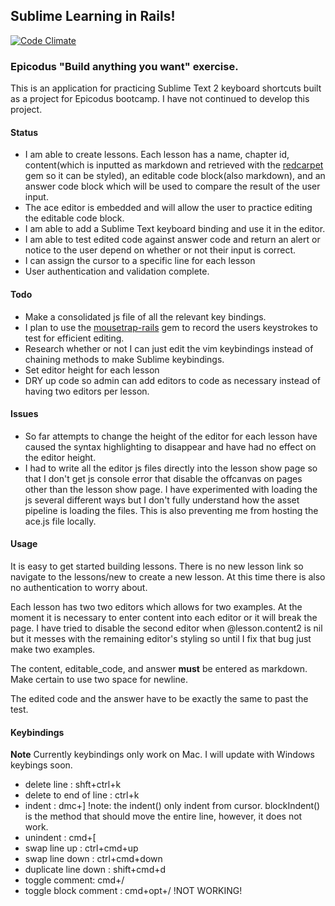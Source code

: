 ## Sublime Learning in Rails!
<a href="https://codeclimate.com/github/Bw00d/sublime_learning">![Code Climate](https://codeclimate.com/github/Bw00d/sublime_learning.png)</a>

### Epicodus "Build anything you want" exercise.

This is an application for practicing Sublime Text 2 keyboard shortcuts built as a project for Epicodus bootcamp. I have not continued to develop this project.
#### Status

* I am able to create lessons.  Each lesson has a name, chapter id, content(which is inputted as markdown and retrieved with the <a href="https://github.com/vmg/redcarpet">redcarpet</a> gem so it can be styled), an editable code block(also markdown), and an answer code block which will be used to compare the result of the user input.
* The <a heref="">ace editor</a> is embedded and will allow the user to practice editing the editable code block.
* I am able to add a Sublime Text keyboard binding and use it in the editor.
* I am able to test edited code against answer code and return an alert or notice to the user depend on whether or not their input is correct.
* I can assign the cursor to a specific line for each lesson
* User authentication and validation complete.


#### Todo

* Make a consolidated js file of all the relevant key bindings.
* I plan to use the <a href="https://github.com/kugaevsky/mousetrap-rails">mousetrap-rails</a> gem to record the users keystrokes to test for efficient editing.
* Research whether or not I can just edit the vim keybindings instead of chaining methods to make Sublime keybindings.
* Set editor height for each lesson
* DRY up code so admin can add editors to code as necessary instead of having two editors per lesson.  

#### Issues

* So far attempts to change the height of the editor for each lesson have caused the syntax highlighting to disappear and have had no effect on the editor height.
* I had to write all the editor js files directly into the lesson show page so that I don't get js console error that disable the offcanvas on pages other than the lesson show page. I have experimented with loading the js several different ways but I don't fully understand how the asset pipeline is loading the files. This is also preventing me from hosting the ace.js file locally.

#### Usage

It is easy to get started building lessons. There is no new lesson link so navigate to the lessons/new to create a new lesson. At this time there is also no authentication to worry about. 

Each lesson has two two editors which allows for two examples.  At the moment it is necessary to enter content into each editor or it will break the page.  I have tried to disable the second editor when @lesson.content2 is nil but it messes with the remaining editor's styling so until I fix that bug just make two examples.

The content, editable_code, and answer <strong>must</strong> be entered as markdown. Make certain to use two space for newline.

The edited code and the answer have to be exactly the same to past the test. 

#### Keybindings
**Note** Currently keybindings only work on Mac. I will update with Windows keybings soon.
* delete line :  shft+ctrl+k
* delete to end of line : ctrl+k
* indent :  dmc+] !note: the indent() only indent from cursor. blockIndent() is the method that should move the entire line, however, it does not work.
* unindent :  cmd+[
* swap line up : ctrl+cmd+up
* swap line down : ctrl+cmd+down
* duplicate line down : shift+cmd+d
* toggle comment: cmd+/
* toggle block comment : cmd+opt+/ !NOT WORKING!
